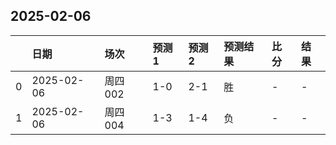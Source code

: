 

## 2025-02-06

|    | 日期       | 场次    | 预测1   | 预测2   | 预测结果   | 比分   | 结果   |
|---:|:-----------|:--------|:--------|:--------|:-----------|:-------|:-------|
|  0 | 2025-02-06 | 周四002 | 1-0     | 2-1     | 胜         | -      | -      |
|  1 | 2025-02-06 | 周四004 | 1-3     | 1-4     | 负         | -      | -      |

